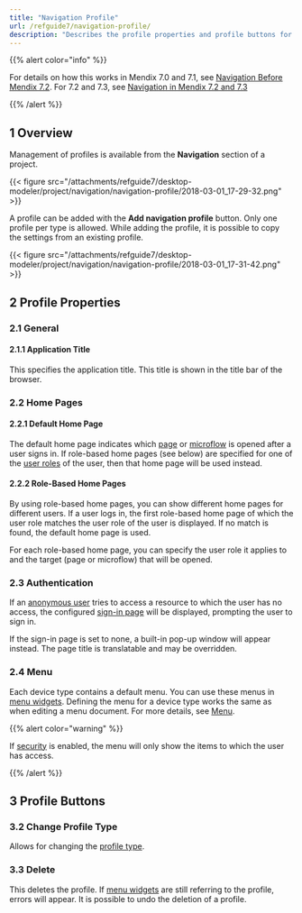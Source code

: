 ```yaml
---
title: "Navigation Profile"
url: /refguide7/navigation-profile/
description: "Describes the profile properties and profile buttons for Mendix 7.4 and above."
---
```


{{% alert color="info" %}}

For details on how this works in Mendix 7.0 and 7.1, see [Navigation Before Mendix 7.2](/refguide7/navigation-before-72/). For 7.2 and 7.3, see [Navigation in Mendix 7.2 and 7.3](/refguide7/navigation-in-72-and-73/)

{{% /alert %}}

## 1 Overview

Management of profiles is available from the **Navigation** section of a project.

{{< figure src="/attachments/refguide7/desktop-modeler/project/navigation/navigation-profile/2018-03-01_17-29-32.png" >}}

A profile can be added with the **Add navigation profile** button. Only one profile per type is allowed. While adding the profile, it is possible to copy the settings from an existing profile.

{{< figure src="/attachments/refguide7/desktop-modeler/project/navigation/navigation-profile/2018-03-01_17-31-42.png" >}}

## 2 Profile Properties

### 2.1 General

#### 2.1.1 Application Title

This specifies the application title. This title is shown in the title bar of the browser.

### 2.2 Home Pages

#### 2.2.1 Default Home Page

The default home page indicates which [page](/refguide7/page/) or [microflow](/refguide7/microflow/) is opened after a user signs in. If role-based home pages (see below) are specified for one of the [user roles](/refguide7/user-roles/) of the user, then that home page will be used instead.

#### 2.2.2 Role-Based Home Pages

By using role-based home pages, you can show different home pages for different users. If a user logs in, the first role-based home page of which the user role matches the user role of the user is displayed. If no match is found, the default home page is used.

For each role-based home page, you can specify the user role it applies to and the target (page or microflow) that will be opened.

### 2.3 Authentication

If an [anonymous user](/refguide7/anonymous-users/) tries to access a resource to which the user has no access, the configured [sign-in page](/refguide7/authentication-widgets/) will be displayed, prompting the user to sign in.

If the sign-in page is set to none, a built-in pop-up window will appear instead. The page title is translatable and may be overridden.

### 2.4 Menu

Each device type contains a default menu. You can use these menus in [menu widgets](/refguide7/menu-widgets/). Defining the menu for a device type works the same as when editing a menu document. For more details, see [Menu](/refguide7/menu/).

{{% alert color="warning" %}}

If [security](/refguide7/project-security/) is enabled, the menu will only show the items to which the user has access.

{{% /alert %}}

## 3 Profile Buttons

### 3.2 Change Profile Type

Allows for changing the [profile type](/refguide7/navigation/).

### 3.3 Delete

This deletes the profile. If [menu widgets](/refguide7/menu-widgets/) are still referring to the profile, errors will appear. It is possible to undo the deletion of a profile.

